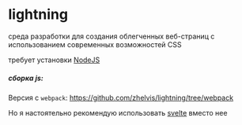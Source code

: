 # lightning

среда разработки для создания облегченных веб-страниц с использованием современных возможностей CSS

требует установки [NodeJS](https://nodejs.org/en/)


##### сборка js:

Версия с `webpack`: https://github.com/zhelvis/lightning/tree/webpack

Но я настоятельно рекомендую использовать [svelte](https://svelte.dev/) вместо нее
